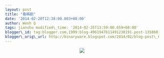 ```yaml
--- 
layout: post 
title: "看韩剧" 
date: '2014-02-20T12:38:00.003+08:00'
author: Wenh Q
tags: jianshu modified\_time: '2014-02-25T13:59:00.659+08:00' 
blogger\_id: tag:blogger.com,1999:blog-4961947611491238191.post-1358681708871491921
blogger\_orig\_url: http://binaryware.blogspot.com/2014/02/blog-post\_6673.html
---
```

<div class="separator" style="clear: both; text-align: center;">

[![](http://prod-jianshu-cwb.b0.upaiyun.com/notes/images/96167/weibo/image_d2afb7662162.jpeg)](http://prod-jianshu-cwb.b0.upaiyun.com/notes/images/96167/weibo/image_d2afb7662162.jpeg)

</div>




